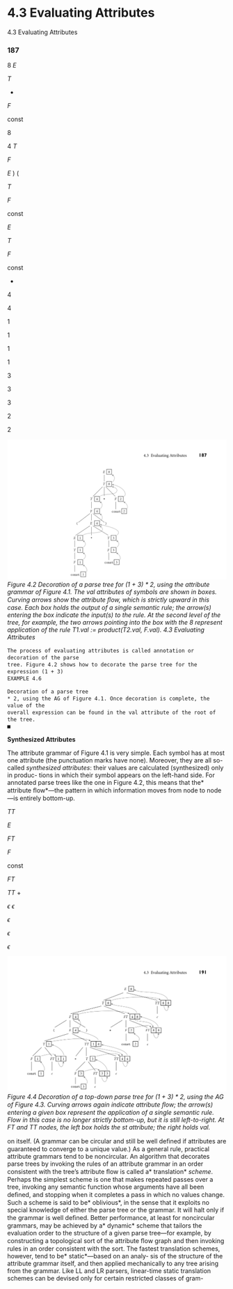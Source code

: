 # 4.3 Evaluating Attributes

4.3 Evaluating Attributes
### **187**

8
*E*

*T*

*
*F*

const

8

4
*T*

*F*

*E*
)
(

*T*

*F*

const

*E*

*T*

*F*

const

+

4

4

1

1

1

1

3

3

3

2

2


![Figure 4.2 Decoration of...](images/page_220_vector_351.png)
*Figure 4.2 Decoration of a parse tree for (1 + 3) * 2, using the attribute grammar of Figure 4.1. The val attributes of symbols are shown in boxes. Curving arrows show the attribute ﬂow, which is strictly upward in this case. Each box holds the output of a single semantic rule; the arrow(s) entering the box indicate the input(s) to the rule. At the second level of the tree, for example, the two arrows pointing into the box with the 8 represent application of the rule T1.val := product(T2.val, F.val). 4.3 Evaluating Attributes*

```
The process of evaluating attributes is called annotation or decoration of the parse
tree. Figure 4.2 shows how to decorate the parse tree for the expression (1 + 3)
EXAMPLE 4.6
```

```
Decoration of a parse tree
* 2, using the AG of Figure 4.1. Once decoration is complete, the value of the
overall expression can be found in the val attribute of the root of the tree.
■
```

**Synthesized Attributes**

The attribute grammar of Figure 4.1 is very simple. Each symbol has at most one
attribute (the punctuation marks have none). Moreover, they are all so-called
*synthesized attributes*: their values are calculated (synthesized) only in produc-
tions in which their symbol appears on the left-hand side. For annotated parse
trees like the one in Figure 4.2, this means that the* attribute ﬂow*—the pattern in
which information moves from node to node—is entirely bottom-up.

*TT*

*E*

*FT*

*F*

const

*FT*

*TT*
+

*ϵ*
*ϵ*

*ϵ*

*ϵ*

*ϵ*


![Figure 4.4 Decoration of...](images/page_224_vector_339.png)
*Figure 4.4 Decoration of a top-down parse tree for (1 + 3) * 2, using the AG of Figure 4.3. Curving arrows again indicate attribute ﬂow; the arrow(s) entering a given box represent the application of a single semantic rule. Flow in this case is no longer strictly bottom-up, but it is still left-to-right. At FT and TT nodes, the left box holds the st attribute; the right holds val.*

on itself. (A grammar can be circular and still be well deﬁned if attributes are
guaranteed to converge to a unique value.) As a general rule, practical attribute
grammars tend to be noncircular.
An algorithm that decorates parse trees by invoking the rules of an attribute
grammar in an order consistent with the tree’s attribute ﬂow is called a* translation*
*scheme*. Perhaps the simplest scheme is one that makes repeated passes over a
tree, invoking any semantic function whose arguments have all been deﬁned, and
stopping when it completes a pass in which no values change. Such a scheme is
said to be* oblivious*, in the sense that it exploits no special knowledge of either the
parse tree or the grammar. It will halt only if the grammar is well deﬁned. Better
performance, at least for noncircular grammars, may be achieved by a* dynamic*
scheme that tailors the evaluation order to the structure of a given parse tree—for
example, by constructing a topological sort of the attribute ﬂow graph and then
invoking rules in an order consistent with the sort.
The fastest translation schemes, however, tend to be* static*—based on an analy-
sis of the structure of the attribute grammar itself, and then applied mechanically
to any tree arising from the grammar. Like LL and LR parsers, linear-time static
translation schemes can be devised only for certain restricted classes of gram-

